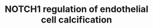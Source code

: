 ---
annotations:
- id: PW:0000004
  parent: regulatory pathway
  type: Pathway Ontology
  value: regulatory pathway
authors:
- Khanspers
- MaintBot
- Elisa
- Eweitz
citedin: ''
communities: []
description: Model of NOTCH1 regulation of human endothelial cell calcification.   Proteins
  on this pathway have targeted assays available via the [CPTAC Assay Portal](https://assays.cancer.gov/available_assays?wp_id=WP3413).
last-edited: 2025-03-11
ndex: c7405918-8b66-11eb-9e72-0ac135e8bacf
organisms:
- Homo sapiens
redirect_from:
- /index.php/Pathway:WP3413
- /instance/WP3413
- /instance/WP3413_r137969
revision: r137969
schema-jsonld:
- '@context': https://schema.org/
  '@id': https://wikipathways.github.io/pathways/WP3413.html
  '@type': Dataset
  creator:
    '@type': Organization
    name: WikiPathways
  description: Model of NOTCH1 regulation of human endothelial cell calcification.   Proteins
    on this pathway have targeted assays available via the [CPTAC Assay Portal](https://assays.cancer.gov/available_assays?wp_id=WP3413).
  keywords:
  - ALPL
  - CALU
  - DLL1
  - DLL3
  - DLL4
  - FGFR3
  - GJA5
  - ITGA1
  - JAG1
  - JAG2
  - MGP
  - NOTCH1
  - PAR1
  - PLAT
  - PTHrP
  - SAT1
  - SOX6
  - VEGF
  license: CC0
  name: NOTCH1 regulation of endothelial cell calcification
seo: CreativeWork
title: NOTCH1 regulation of endothelial cell calcification
wpid: WP3413
---
